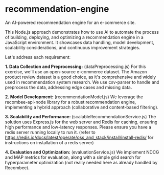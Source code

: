 # recommendation-engine
An AI-powered recommendation engine for an e-commerce site.

This Node.js approach demonstrates how to use AI to automate the process of building, deploying, and optimizing a recommendation engine in a JavaScript environment. It showcases data handling, model development, scalability considerations, and continuous improvement strategies.

Let's address each requirement:

**1. Data Collection and Preprocessing:** (dataPreprocessing.js)
For this exercise, we'll use an open-source e-commerce dataset. The Amazon product review dataset is a good choice, as it's comprehensive and widely used in recommendation system research. We use csv-parser to handle and preprocess the data, addressing edge cases and missing data.

**2. Model Development:** (recommendationModel.js)
We leverage the recombee-api-node library for a robust recommendation engine, implementing a hybrid approach (collaborative and content-based filtering).

**3. Scalability and Performance:** (scalableRecommendationService.js)
The solution uses Express.js for the web server and Redis for caching, ensuring high performance and low-latency responses. Please ensure you have a redis server running locally to run it. (refer to https://redis.io/docs/latest/operate/oss_and_stack/install/install-redis/ for instructions on installation of a redis server)

**4. Evaluation and Optimization:** (evaluationService.js)
We implement NDCG and MAP metrics for evaluation, along with a simple grid search for hyperparameter optimization (not really needed here as already handled by Recombee).

